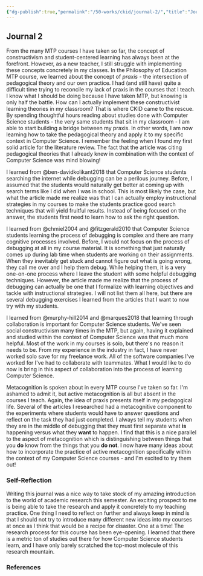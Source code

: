 ```yaml
---
{"dg-publish":true,"permalink":"/50-works/ckid/journal-2/","title":"Journal 2","noteIcon":"1","created":"Aug 31, 2024 05:14","updated":"Sep 12, 2024 23:24"}
---
```



## Journal 2

From the many MTP courses I have taken so far, the concept of constructivism and student-centered learning has always been at the forefront. However, as a new teacher, I still struggle with implementing these concepts concretely in my classes. In the Philosophy of Education MTP course, we learned about the concept of _praxis_ - the intersection of pedagogical theory and our own practice. I had (and still have) quite a difficult time trying to reconcile my lack of praxis in the courses that I teach. I know what I should be doing because I have taken MTP, but knowing is only half the battle. How can I actually implement these constructivist learning theories in my classroom? That is where CKID came to the rescue. By spending thoughtful hours reading about studies done with Computer Science students - the very same students that sit in my classroom - I am able to start building a bridge between my praxis. In other words, I am now learning how to take the pedagogical theory and apply it to my specific context in Computer Science. I remember the feeling when I found my first solid article for the literature review. The fact that the article was citing pedagogical theories that I already knew in combination with the context of Computer Science was mind blowing!

I learned from @ben-davidkolikant2018 that Computer Science students searching the internet while debugging can be a perilous journey. Before, I assumed that the students would naturally get better at coming up with search terms like I did when I was in school. This is most likely the case, but what the article made me realize was that I can actually employ instructional strategies in my courses to make the students practice good search techniques that will yield fruitful results. Instead of being focused on the answer, the students first need to learn how to ask the right question.

I learned from @chmiel2004 and @fitzgerald2010 that Computer Science students learning the process of debugging is complex and there are many cognitive processes involved. Before, I would not focus on the process of debugging at all in my course material. It is something that just naturally comes up during lab time when students are working on their assignments. When they inevitably get stuck and cannot figure out what is going wrong, they call me over and I help them debug. While helping them, it is a very one-on-one process where I leave the student with some helpful debugging techniques. However, the article made me realize that the process of debugging can actually be one that I formalize with learning objectives and tackle with instructional strategies. I will not list them all here, but there are several debugging exercises I learned from the articles that I want to now try with my students.

I learned from @murphy-hill2014 and @marques2018 that learning through collaboration is important for Computer Science students. We've seen social constructivism many times in the MTP, but again, having it explained and studied within the context of Computer Science was that much more helpful. Most of the work in my courses is solo, but there's no reason it needs to be. From my experience in the industry in fact, I have never worked solo save for my freelance work. All of the software companies I've worked for I've had to collaborate with teammates. What I would like to do now is bring in this aspect of collaboration into the process of learning Computer Science.

Metacognition is spoken about in every MTP course I've taken so far. I'm ashamed to admit it, but active metacognition is all but absent in the courses I teach. Again, the idea of praxis presents itself in my pedagogical life. Several of the articles I researched had a metacognitive component to the experiments where students would have to answer questions and reflect on the task they had just completed. I always tell my students when they are in the middle of debugging that they must first separate what **is** happening versus what they **want** to happen. I find that this is a nice parallel to the aspect of metacognition which is distinguishing between things that you **do** know from the things that you **do not**. I now have many ideas about how to incorporate the practice of active metacognition specifically within the context of my Computer Science courses - and I'm excited to try them out!

### Self-Reflection

Writing this journal was a nice way to take stock of my amazing introduction to the world of academic research this semester. An exciting prospect to me is being able to take the research and apply it concretely to my teaching practice. One thing I need to reflect on further and always keep in mind is that I should not try to introduce many different new ideas into my courses at once as I think that would be a recipe for disaster. One at a time! The research process for this course has been eye-opening. I learned that there is a metric ton of studies out there for how Computer Science students learn, and I have only barely scratched the top-most molecule of this research mountain.

### References
